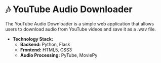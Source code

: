 # 🎶 YouTube Audio Downloader

The YouTube Audio Downloader is a simple web application that allows users to download audio from YouTube videos and save it as a .wav file.

- **Technology Stack:**
  - **Backend:**  Python, Flask
  - **Frontend:** HTML5, CSS3
  - **Audio Processing:** PyTube, MoviePy
